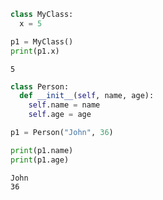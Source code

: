 ```python
class MyClass:
  x = 5

```


```python
p1 = MyClass()
print(p1.x)
```

    5
    


```python
class Person:
  def __init__(self, name, age):
    self.name = name
    self.age = age

p1 = Person("John", 36)

print(p1.name)
print(p1.age)
```

    John
    36
    


```python

```
